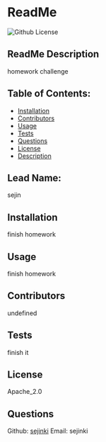 # ReadMe
  ![Github License](https://img.shields.io/badge/License-Apache_2.0-blue.svg)
  ## ReadMe Description
  homework challenge
  ## Table of Contents:
  * [Installation](#installation)
  * [Contributors](#contributors)
  * [Usage](#usage)
  * [Tests](#tests)
  * [Questions](#questions)
  * [License](#license)
  * [Description](#description)
  ## Lead Name:
  sejin
  ## Installation
  finish homework
  ## Usage
  finish homework
  ## Contributors
  undefined
  ## Tests
  finish it
  ## License
  Apache_2.0
  ## Questions
  Github: [sejinki](https://github.com/sejinki/)
  Email: sejinki
